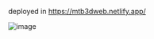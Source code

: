 deployed in 
https://mtb3dweb.netlify.app/ 

![image](https://github.com/user-attachments/assets/1b092505-dbda-4ae4-8b63-bff9456fbcea)
